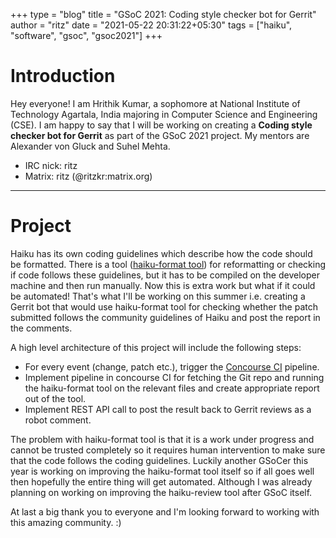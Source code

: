 +++
type = "blog"
title = "GSoC 2021: Coding style checker bot for Gerrit"
author = "ritz"
date = "2021-05-22 20:31:22+05:30"
tags = ["haiku", "software", "gsoc", "gsoc2021"]
+++

# Introduction
Hey everyone! I am Hrithik Kumar, a sophomore at National Institute of Technology Agartala, India majoring in Computer Science and Engineering (CSE). I am happy to say that I will be working on creating a **Coding style checker bot for Gerrit** as part of the GSoC 2021 project. My mentors are Alexander von Gluck and Suhel Mehta.  
* IRC nick: ritz  
* Matrix: ritz (@ritzkr:matrix.org)

---

# Project
Haiku has its own coding guidelines which describe how the code should be formatted. There is a tool ([haiku-format tool](https://github.com/owenca/haiku-format)) for reformatting or checking if code follows these guidelines, but it has to be compiled on the developer machine and then run manually. Now this is extra work but what if it could be automated! That's what I'll be working on this summer i.e. creating a Gerrit bot that would use haiku-format tool for checking whether the patch submitted follows the community guidelines of Haiku and post the report in the comments.

A high level architecture of this project will include the following steps:
* For every event (change, patch etc.), trigger the [Concourse CI](https://ci.haiku-os.org/) pipeline.
* Implement pipeline in concourse CI for fetching the Git repo and running the haiku-format tool on the relevant files and create appropriate report out of the tool.
* Implement REST API call to post the result back to Gerrit reviews as a robot comment.

The problem with haiku-format tool is that it is a work under progress and cannot be trusted completely so it requires human intervention to make sure that the code follows the coding guidelines. Luckily another GSoCer this year is working on improving the haiku-format tool itself so if all goes well then hopefully the entire thing will get automated. Although I was already planning on working on improving the haiku-review tool after GSoC itself. 

At last a big thank you to everyone and I'm looking forward to working with this amazing community. :)
